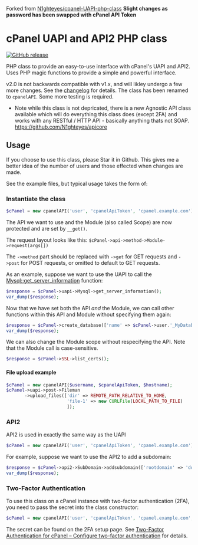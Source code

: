 Forked from [N1ghteyes/cpanel-UAPI-php-class](https://github.com/N1ghteyes/cpanel-UAPI-php-class)
**Slight changes as password has been swapped with cPanel API Token**

cPanel UAPI and API2 PHP class
===
[![GitHub release](https://img.shields.io/github/release/N1ghteyes/cpanel-UAPI-php-class.svg?style=flat-square)](https://github.com/N1ghteyes/cpanel-UAPI-php-class/releases)

PHP class to provide an easy-to-use interface with cPanel's UAPI and API2.
Uses PHP magic functions to provide a simple and powerful interface.

v2.0 is not backwards compatible with v1.x, and will likley undergo a few more changes. See the [changelog](changelog.txt) for details.
The class has been renamed to `cpanelAPI`.
Some more testing is required.

- Note while this class is not depricated, there is a new Agnostic API class available which will do everything this class does (except 2FA) and works with any RESTful / HTTP API - basically anything thats not SOAP. https://github.com/N1ghteyes/apicore

## Usage

If you choose to use this class, please Star it in Github. This gives me a better idea of the number of users and those effected when changes are made.

See the example files, but typical usage takes the form of:

### Instantiate the class
```php
$cPanel = new cpanelAPI('user', 'cpanelApiToken', 'cpanel.example.com');
```
The API we want to use and the Module (also called Scope) are now protected and are set by `__get()`.

The request layout looks like this: `$cPanel->api->method->Module->request(args[])`

The `->method` part should be replaced with `->get` for GET requests and `->post` for POST requests, or omitted to default to GET requests.

As an example, suppose we want to use the UAPI to call the [Mysql::get_server_information](https://documentation.cpanel.net/display/SDK/UAPI+Functions+-+Mysql%3A%3Aget_server_information) function:

```php
$response = $cPanel->uapi->Mysql->get_server_information();
var_dump($response);
```

Now that we have set both the API *and* the Module, we can call other functions within this API and Module without specifying them again:

```php
$response = $cPanel->create_database(['name' => $cPanel->user.'_MyDatabase']);
var_dump($response);
```

We can also change the Module scope without respecifying the API.  Note that the Module call is case-sensitive.

```php
$response = $cPanel->SSL->list_certs();
```

#### File upload example

```php
$cPanel = new cpanelAPI($username, $cpanelApiToken, $hostname);
$cPanel->uapi->post->Fileman
       ->upload_files(['dir' => REMOTE_PATH_RELATIVE_TO_HOME,
                       'file-1' => new CURLFile(LOCAL_PATH_TO_FILE)
                       ]);
```

### API2

API2 is used in exactly the same way as the UAPI

```php
$cPanel = new cpanelAPI('user', 'cpanelApiToken', 'cpanel.example.com');
```

For example, suppose we want to use the API2 to add a subdomain:

```php
$response = $cPanel->api2->SubDomain->addsubdomain(['rootdomain' => 'domain.com', 'domain' => 'sub']);
var_dump($response);
```

### Two-Factor Authentication

To use this class on a cPanel instance with two-factor authentication (2FA), you need to pass the secret into the class constructor:

```php
$cPanel = new cpanelAPI('user', 'cpanelApiToken', 'cpanel.example.com', 'secret');
```

The secret can be found on the 2FA setup page. See [Two-Factor Authentication for cPanel – Configure two-factor authentication](https://documentation.cpanel.net/display/ALD/Two-Factor+Authentication+for+cPanel#Two-FactorAuthenticationforcPanel-Configure2FA) for details.

